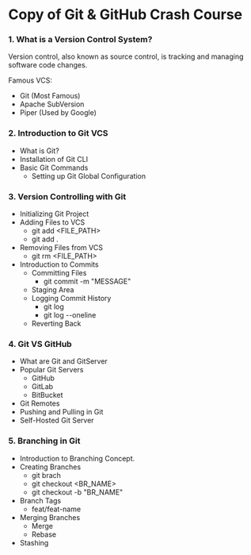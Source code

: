 # Copy of Git & GitHub Crash Course



### 1. What is a Version Control System?
Version control, also known as source control, is tracking and managing software code changes.

Famous VCS:

-  Git (Most Famous)
- Apache SubVersion
- Piper (Used by Google)


### 2. Introduction to Git VCS
- What is Git?
- Installation of Git CLI
- Basic Git Commands
    - Setting up Git Global Configuration


### 3. Version Controlling with Git
- Initializing Git Project
- Adding Files to VCS
    - git add <FILE_PATH>
    - git add .
- Removing Files from VCS
    - git rm <FILE_PATH>
- Introduction to Commits
    - Committing Files
        - git commit -m "MESSAGE"
    - Staging Area
    - Logging Commit History
        - git log
        - git log --oneline
    - Reverting Back


### 4. Git VS GitHub
- What are Git and GitServer
- Popular Git Servers
    - GitHub
    - GitLab
    - BitBucket
- Git Remotes
- Pushing and Pulling in Git
- Self-Hosted Git Server


### 5. Branching in Git
- Introduction to Branching Concept.
- Creating Branches
    - git brach <BRANCH NAME>
    - git checkout <BR_NAME>
    - git checkout -b "BR_NAME"
- Branch Tags
    - feat/feat-name
- Merging Branches
    - Merge
    - Rebase
- Stashing






